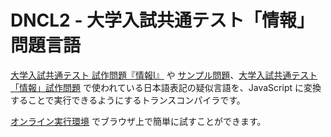 # DNCL2 - 大学入試共通テスト「情報」問題言語

[大学入試共通テスト 試作問題『情報Ⅰ』](https://www.dnc.ac.jp/albums/abm.php?f=abm00041798.pdf&n=6-2-1+%E8%A9%A6%E4%BD%9C%E5%95%8F%E9%A1%8C%E3%80%8E%E6%83%85%E5%A0%B1%E2%85%A0%E3%80%8F.pdf) や [サンプル問題](https://www.dnc.ac.jp/albums/abm.php?f=abm00040342.pdf&n=12_%E3%82%B5%E3%83%B3%E3%83%97%E3%83%AB%E5%95%8F%E9%A1%8C%E3%80%8E%E6%83%85%E5%A0%B1%E3%80%8F%E3%80%80%E5%95%8F%E9%A1%8C.pdf)、[大学入試共通テスト「情報」試作問題](https://www.ipsj.or.jp/education/9faeag0000012a50-att/sanko2.pdf) で使われている日本語表記の疑似言語を、JavaScript に変換することで実行できるようにするトランスコンパイラです。

[オンライン実行環境](https://nodai2hitc.github.io/ictl/) でブラウザ上で簡単に試すことができます。
